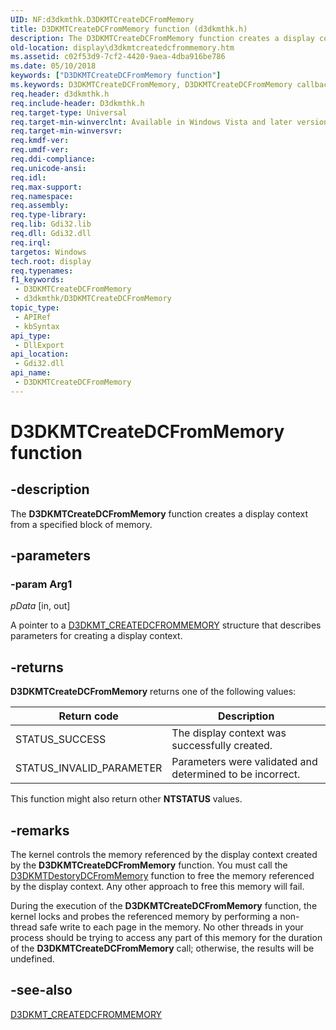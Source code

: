 ```yaml
---
UID: NF:d3dkmthk.D3DKMTCreateDCFromMemory
title: D3DKMTCreateDCFromMemory function (d3dkmthk.h)
description: The D3DKMTCreateDCFromMemory function creates a display context from a specified block of memory.
old-location: display\d3dkmtcreatedcfrommemory.htm
ms.assetid: c02f53d9-7cf2-4420-9aea-4dba916be786
ms.date: 05/10/2018
keywords: ["D3DKMTCreateDCFromMemory function"]
ms.keywords: D3DKMTCreateDCFromMemory, D3DKMTCreateDCFromMemory callback function [Display Devices], OpenGL_Functions_676f0d3e-5a5a-48d5-9092-88ac897a73b8.xml, PFND3DKMT_CREATEDCFROMMEMORY, PFND3DKMT_CREATEDCFROMMEMORY callback, d3dkmthk/D3DKMTCreateDCFromMemory, display.d3dkmtcreatedcfrommemory
req.header: d3dkmthk.h
req.include-header: D3dkmthk.h
req.target-type: Universal
req.target-min-winverclnt: Available in Windows Vista and later versions of the Windows operating systems.
req.target-min-winversvr: 
req.kmdf-ver: 
req.umdf-ver: 
req.ddi-compliance: 
req.unicode-ansi: 
req.idl: 
req.max-support: 
req.namespace: 
req.assembly: 
req.type-library: 
req.lib: Gdi32.lib
req.dll: Gdi32.dll
req.irql: 
targetos: Windows
tech.root: display
req.typenames: 
f1_keywords:
 - D3DKMTCreateDCFromMemory
 - d3dkmthk/D3DKMTCreateDCFromMemory
topic_type:
 - APIRef
 - kbSyntax
api_type:
 - DllExport
api_location:
 - Gdi32.dll
api_name:
 - D3DKMTCreateDCFromMemory
---
```


# D3DKMTCreateDCFromMemory function


## -description

The <b>D3DKMTCreateDCFromMemory</b> function creates a display context from a specified block of memory.

## -parameters

### -param Arg1

*pData* [in, out]

A pointer to a <a href="/windows-hardware/drivers/ddi/d3dkmthk/ns-d3dkmthk-_d3dkmt_createdcfrommemory">D3DKMT_CREATEDCFROMMEMORY</a> structure that describes parameters for creating a display context.

## -returns

<b>D3DKMTCreateDCFromMemory</b> returns one of the following values:

|Return code|Description|
|--- |--- |
|STATUS_SUCCESS|The display context was successfully created.|
|STATUS_INVALID_PARAMETER|Parameters were validated and determined to be incorrect.|

This function might also return other <b>NTSTATUS</b> values.

## -remarks

The kernel controls the memory referenced by the display context created by the <b>D3DKMTCreateDCFromMemory</b> function. You must call the  <a href="/windows-hardware/drivers/ddi/d3dkmthk/nf-d3dkmthk-d3dkmtdestroydcfrommemory">D3DKMTDestoryDCFromMemory</a> function to free the memory referenced by the display context. Any  other approach  to free this memory will fail. 

During the execution of the <b>D3DKMTCreateDCFromMemory</b> function, the kernel locks and probes the referenced memory by performing a non-thread safe write to each page in the memory. No other threads in your process should be trying to access any part of this memory for the duration of the <b>D3DKMTCreateDCFromMemory</b> call; otherwise, the results will be undefined.

## -see-also

<a href="/windows-hardware/drivers/ddi/d3dkmthk/ns-d3dkmthk-_d3dkmt_createdcfrommemory">D3DKMT_CREATEDCFROMMEMORY</a>